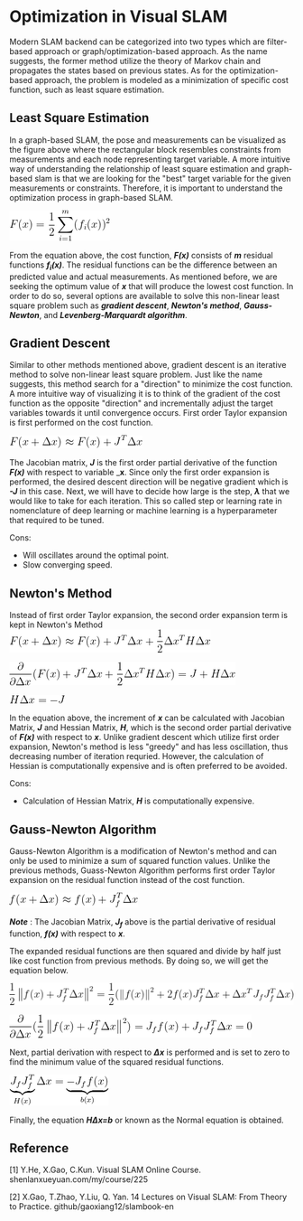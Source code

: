 # Optimization in Visual SLAM

Modern SLAM backend can be categorized into two types which are filter-based approach or graph/optimization-based approach. As the name suggests, the former method utilize the theory of Markov chain and propagates the states based on previous states. As for the optimization-based approach, the problem is modeled as a minimization of specific cost function, such as least square estimation.

## Least Square Estimation
In a graph-based SLAM, the pose and measurements can be visualized as the figure above where the rectangular block resembles constraints from measurements and each node representing target variable.
A more intuitive way of understanding the relationship of least square estimation and graph-based slam is that we are looking for the "best" target variable for the given measurements or constraints.
Therefore, it is important to understand the optimization process in graph-based SLAM.

![Cost Function](./Images/optimization1.png)

From the equation above, the cost function, _**F(x)**_ consists of _**m**_ residual functions _**f<sub>i</sub>(x)**_.
The residual functions can be the difference between an predicted value and actual measurements.
As mentioned before, we are seeking the optimum value of _**x**_ that will produce the lowest cost function.
In order to do so, several options are available to solve this non-linear least square problem such as _**gradient descent**_, _**Newton's method**_, _**Gauss-Newton**_, and _**Levenberg-Marquardt algorithm**_.

## Gradient Descent
Similar to other methods mentioned above, gradient descent is an iterative method to solve non-linear least square problem. Just like the name suggests, this method search for a "direction" to minimize the cost function. A more intuitive way of visualizing it is to think of the gradient of the cost function as the opposite "direction" and incrementally adjust the target variables towards it until convergence occurs.
First order Taylor expansion is first performed on the cost function.

![First Order Taylor Expanded Cost Function](./Images/optimization2.png)

The Jacobian matrix, _**J**_ is the first order partial derivative of the function _**F(x)**_ with respect to variable _**x**. Since only the first order expansion is performed, the desired descent direction will be negative gradient which is _**-J**_ in this case. Next, we will have to decide how large is the step, _**λ**_ that we would like to take for each iteration. This so called step or learning rate in nomenclature of deep learning or machine learning is a hyperparameter that required to be tuned. 

Cons:
* Will oscillates around the optimal point.
* Slow converging speed.

## Newton's Method
Instead of first order Taylor expansion, the second order expansion term is kept in Newton's Method
![Newton's Method1](./Images/optimization3.png)

![Newton's Method2](./Images/optimization4.png)

![Newton's Method3](./Images/optimization5.png)

In the equation above, the increment of _**x**_ can be calculated with Jacobian Matrix, _**J**_ and Hessian Matrix, _**H**_, which is the second order partial derivative of _**F(x)**_ with respect to _**x**_. Unlike gradient descent which utilize first order expansion, Newton's method is less "greedy" and has less oscillation, thus decreasing number of iteration requried. However, the calculation of Hessian is computationally expensive and is often preferred to be avoided.

Cons:
* Calculation of Hessian Matrix, _**H**_ is computationally expensive.

## Gauss-Newton Algorithm
Gauss-Newton Algorithm is a modification of Newton's method and can only be used to minimize a sum of squared function values. Unlike the previous methods, Guass-Newton Algorithm performs first order Taylor expansion on the residual function instead of the cost function.

![Gauss-Newton1](./Images/optimization6.png)

_**Note**_ : The Jacobian Matrix, _**J<sub>f</sub>**_ above is the partial derivative of residual function, _**f(x)**_ with respect to _**x**_.

The expanded residual functions are then squared and divide by half just like cost function from previous methods. By doing so, we will get the equation below.

![Gauss-Newton2](./Images/optimization7.png)

![Gauss-Newton3](./Images/optimization8.png)

Next, partial derivation with respect to _**Δx**_ is performed and is set to zero to find the minimum value of the squared residual functions.

![Gauss-Newton4](./Images/optimization9.png)

Finally, the equation _**HΔx=b**_ or known as the Normal equation is obtained.  
## Reference
[1] Y.He, X.Gao, C.Kun. Visual SLAM Online Course. shenlanxueyuan.com/my/course/225

[2] X.Gao, T.Zhao, Y.Liu, Q. Yan. 14 Lectures on Visual SLAM: From Theory to Practice. github/gaoxiang12/slambook-en